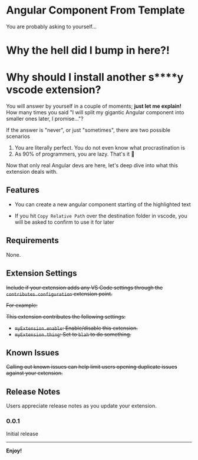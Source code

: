 # Angular Component From Template

You are probably asking to yourself...

# Why the hell did I bump in here?!

# Why should I install another s\*\*\*\*y vscode extension?

You will answer by yourself in a couple of moments; <strong>just let me explain!</strong>
How many times you said "I will split my gigantic Angular component into smaller ones later, I promise..."?

If the answer is "never", or just "sometimes", there are two possible scenarios

1. You are literally perfect. You do not even know what procrastination is
2. As 90% of programmers, you are lazy. That's it 🤭

Now that only real Angular devs are here, let's deep dive into what this extension deals with.

## Features

- You can create a new angular component starting of the highlighted text

- If you hit `Copy Relative Path` over the destination folder in vscode, you will be asked to confirm to use it for later

## Requirements

None.

## Extension Settings

~~Include if your extension adds any VS Code settings through the `contributes.configuration` extension point.~~

~~For example:~~

~~This extension contributes the following settings:~~

- ~~`myExtension.enable`: Enable/disable this extension.~~
- ~~`myExtension.thing`: Set to `blah` to do something.~~

## Known Issues

~~Calling out known issues can help limit users opening duplicate issues against your extension.~~

## Release Notes

Users appreciate release notes as you update your extension.

### 0.0.1

Initial release

---

**Enjoy!**
